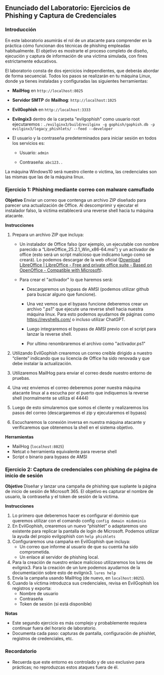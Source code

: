 ## Enunciado del Laboratorio: Ejercicios de Phishing y Captura de Credenciales

### Introducción

En este laboratorio asumirás el rol de un atacante para comprender en la práctica cómo funcionan dos técnicas de phishing empleadas habitualmente. El objetivo es mostrarte el proceso completo de diseño, ejecución y captura de información de una víctima simulada, con fines estrictamente educativos.

El laboratorio consta de dos ejercicios independientes, que deberás abordar de forma secuencial. Todos los pasos se realizarán en tu máquina Linux, donde ya tienes instaladas y configuradas las siguientes herramientas:

- **MailHog** en `http://localhost:8025`

- **Servidor SMTP** de **Mailhog**: `http://localhost:1025`

- **EvilGophish** en `http://localhost:3333`

- **Evilngix3** dentro de la carpeta "evilgophish" como usuario root ejecutaremos : `./evilginx3/build/evilginx -g gophish/gophish.db -p evilginx3/legacy_phishlets/ --feed --developer`

- El usuario y la contraseña predeterminados para iniciar sesión en todos los servicios es:

  -  Usuario:  `admin` 

  -  Contraseña:  `abc123..`

La máquina Windows10 será nuestro cliente o victima, las credenciales son las mismas que las de la máquina linux.

### Ejercicio 1: Phishing mediante correo con malware camuflado

**Objetivo**
 Enviar un correo que contenga un archivo ZIP diseñado para parecer una actualización de Office. Al descomprimir y ejecutar el instalador falso, la víctima establecerá una reverse shell hacia tu máquina atacante.

**Instrucciones**

1. Prepara un archivo ZIP que incluya:

   - Un instalador de Office falso (por ejemplo, un ejecutable con nombre parecido a “LibreOffice_25.2.1_Win_x86-64.msi”) y un activador de office (esto será un script malicioso que indicamo luego como se creará). Lo podemos descargar de la web oficial ([Download LibreOffice | LibreOffice - Free and private office suite - Based on OpenOffice - Compatible with Microsoft](https://www.libreoffice.org/download/download-libreoffice/)).

   - Para crear el "activador" lo que haremos será:

     - Descargaremos un bypass de AMSI (podemos utilizar github para buscar alguno que funcione).

     - Una vez vemos que el bypass funcione deberemos crear un archivo ".ps1" que ejecute una reverse shell hacia nuestra máquina linux. Para esto podemos ayudarnos de páginas como https://revshells.com/ o incluso utilizar ChatGPT.

     - Luego integraremos el bypass de AMSI previo con el script para lanzar la reverse shell.

     - Por ultimo renombraremos el archivo como "activador.ps1"

       [^Nota]: Podemos realizar todo esto en la máquina victima Windows 10 antes de crearlo en la atacante Linux, de esta forma nos aseguramos de que todo funciona correctamente y nos facilitará la gestión.

       

2. Utilizando EvilGophish crearemos un correo creíble dirigido a nuestro “cliente” indicando que su licencia de Office ha sido renovada y que debe instalar la actualización.

3. Utilizaremos MailHog para enviar el correo desde nuestro entorno de pruebas.

4. Una vez enviemos el correo deberemos poner nuestra máquina atacante linux al a escucha por el puerto que indiquemos la reverse shell (normalmente se utiliza el 4444)

5. Luego de esto simularemos que somos el cliente y realizaremos los pasos del correo (descargaremos el zip y ejecutaremos el bypass)

6. Escucharemos la conexión inversa en nuestra máquina atacante y verificaremos que obtenemos la shell en el sistema objetivo.

**Herramientas**

- MailHog (`localhost:8025`)
- Netcat o herramienta equivalente para reverse shell
- Script o binario para bypass de AMSI

### Ejercicio 2: Captura de credenciales con phishing de página de inicio de sesión

**Objetivo**
 Diseñar y lanzar una campaña de phishing que suplante la página de inicio de sesión de Microsoft 365. El objetivo es capturar el nombre de usuario, la contraseña y el token de sesión de la víctima.

**Instrucciones**

1. Lo primero que deberemos hacer es configurar el dominio que queremos utilizar con el comando config `config domain midominio`
2. En EvilGophish, crearemos un nuevo “phishlet” o adaptaremos uno existente para replicar la pantalla de login de Microsoft. Podemos utilizar la ayuda del propio evilgophish con `help phishlets `
3. Configuraremos una campaña en EvilGophish que incluya:
   - Un correo que informe al usuario de que su cuenta ha sido comprometida.
   - Un enlace al servidor de phishing local.
4. Para la creación de nuestro enlace malicioso utilizaremos los lures de evilgnix3. Para la creación de un lure podemos ayudarnos de la documentación sobre esto de evilgnix3. `lures help`
5. Envía la campaña usando MailHog (de nuevo, en `localhost:8025`).
6. Cuando la víctima introduzca sus credenciales, revisa en EvilGophish los registros y exporta:
   - Nombre de usuario
   - Contraseña
   - Token de sesión (si está disponible)

**Notas**

- Este segundo ejercicio es más complejo y probablemente requiera continuar fuera del horario de laboratorio.
- Documenta cada paso: capturas de pantalla, configuración de phishlet, registros de credenciales, etc.

### Recordatorio

- Recuerda que este entorno es controlado y de uso exclusivo para prácticas; no reproduzcas estos ataques fuera de él.
